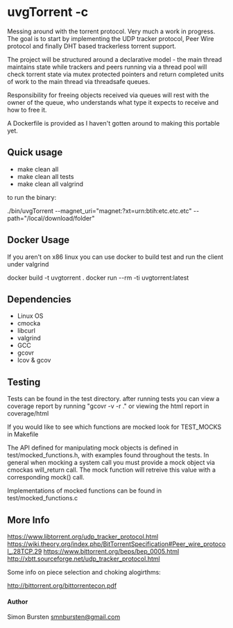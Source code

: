 # uvgTorrent -c

Messing around with the torrent protocol. Very much a work in progress. The goal is to start by implementing the UDP tracker protocol, Peer Wire protocol and finally DHT based trackerless torrent support.

The project will be structured around a declarative model - the main thread maintains state while trackers and peers running via a thread pool will check torrent state via mutex protected pointers and return completed units of work to the main thread via threadsafe queues. 

Responsibility for freeing objects received via queues will rest with the owner of the queue, who understands what type it expects to receive and how to free it.

A Dockerfile is provided as I haven't gotten around to making this portable yet.
## Quick usage

* make clean all
* make clean all tests
* make clean all valgrind

to run the binary:

./bin/uvgTorrent --magnet_uri="magnet:?xt=urn:btih:etc.etc.etc" --path="/local/download/folder"

## Docker Usage

If you aren't on x86 linux you can use docker to build test and run the client under valgrind

docker build -t uvgtorrent .
docker run --rm -ti uvgtorrent:latest

## Dependencies

- Linux OS
- cmocka
- libcurl
- valgrind
- GCC
- gcovr
- lcov & gcov

## Testing
Tests can be found in the test directory. after running tests you can view a coverage report by running "gcovr -v -r ." or viewing the html report in coverage/html

If you would like to see which functions are mocked look for TEST_MOCKS in Makefile

The API defined for manipulating mock objects is defined in test/mocked_functions.h, with examples found throughout the tests. In general when mocking a system call you must provide a mock object via cmockas will_return call. The mock function will retreive this value with a corresponding mock() call. 

Implementations of mocked functions can be found in test/mocked_functions.c


## More Info

https://www.libtorrent.org/udp_tracker_protocol.html
https://wiki.theory.org/index.php/BitTorrentSpecification#Peer_wire_protocol_.28TCP.29
https://www.bittorrent.org/beps/bep_0005.html
http://xbtt.sourceforge.net/udp_tracker_protocol.html

Some info on piece selection and choking alogirthms:

http://bittorrent.org/bittorrentecon.pdf


#### Author

Simon Bursten <smnbursten@gmail.com>
